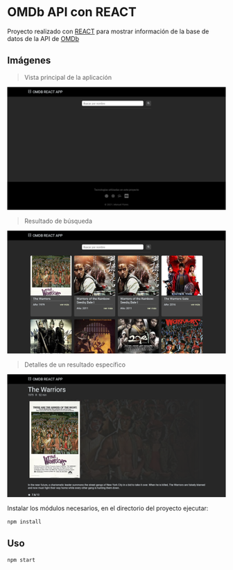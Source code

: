 # OMDb API con REACT

Proyecto realizado con [REACT](https://es.reactjs.org/) para mostrar información de la base de datos de la API de [OMDb](http://www.omdbapi.com/)

## Imágenes

> Vista principal de la aplicación

![](docs/screen_01.png)

> Resultado de búsqueda

![](docs/screen_02.png)

> Detalles de un resultado específico

![](docs/screen_03.png)

Instalar los módulos necesarios, en el directorio del proyecto ejecutar:

```bash
npm install
```

## Uso

```bash
npm start
```
